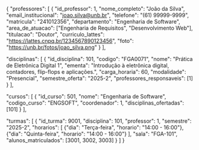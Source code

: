 {
  "professores": [
    {
      "id_professor": 1,
      "nome_completo": "João da Silva",
      "email_institucional": "joao.silva@unb.br",
      "telefone": "(61) 99999-9999",
      "matricula": "241012356",
      "departamento": "Engenharia de Software",
      "area_de_atuacao": ["Engenharia de Requisitos", "Desenvolvimento Web"],
      "titulacao": "Doutor",
      "curriculo_lattes": "https://lattes.cnpq.br/1234567890123456",
      "foto": "https://unb.br/fotos/joao_silva.png"
    }
  ],

  "disciplinas": [
    {
      "id_disciplina": 101,
      "codigo": "FGA0071",
      "nome": "Prática de Eletrônica Digital 1",
      "ementa": "Introdução à eletrônica digital, contadores, flip-flops e aplicações.",
      "carga_horaria": 60,
      "modalidade": "Presencial",
      "semestre_oferta": "2025-2",
      "professores_responsaveis": [1]
    }
  ],

  "cursos": [
    {
      "id_curso": 501,
      "nome": "Engenharia de Software",
      "codigo_curso": "ENGSOFT",
      "coordenador": 1,
      "disciplinas_ofertadas": [101]
    }
  ],

  "turmas": [
    {
      "id_turma": 9001,
      "disciplina": 101,
      "professor": 1,
      "semestre": "2025-2",
      "horarios": [
        {"dia": "Terça-feira", "horario": "14:00 - 16:00"},
        {"dia": "Quinta-feira", "horario": "14:00 - 16:00"}
      ],
      "sala": "FGA-101",
      "alunos_matriculados": [3001, 3002, 3003]
    }
  ]
}
